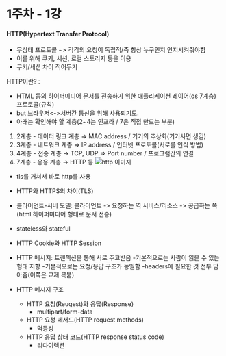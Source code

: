 # 1주차 - 1강 

#### HTTP(Hypertext Transfer Protocol)
* 무상태 프로토콜 ~> 각각의 요청이 독립적/즉 항상 누구인지 인지시켜줘야함
* 이를 위해 쿠키, 세션, 로컬 스토리지 등을 이용 
* 쿠키/세션 차이 적어두기


HTTP이란? : 
* HTML 등의 하이퍼미디어 문서를 전송하기 위한 애플리케이션 레이어(os 7계층) 프로토콜(규칙)
* but 브라우저<->서버간 통신을 위해 사용되기도.
* 아래는 확인해야 할 계층(2~4는 인프라 / 7은 직접 만드는 부분)
1. 2계층 - 데이터 링크 계층 ⇒ MAC address / 기기의 추상화(기기사면 생김)
2. 3계층 - 네트워크 계층 ⇒ IP address / 인터넷 프로토콜(서로를 인식 방법)
3. 4계층 - 전송 계층 → TCP, UDP ⇒ Port number / 프로그램간의 연결
4. 7계층 - 응용 계층 → HTTP 등
![http 이미지](https://developer.mozilla.org/en-US/docs/Web/HTTP/Overview/http-layers.png)
- tls를 거쳐서 바로 http를 사용
    
- HTTP와 HTTPS의 차이(TLS)
- 클라이언트-서버 모델:
    클라이언트 -> 요청하는 역
    서비스/리소스 -> 공급하는 쪽(html 하이퍼미디어 형태로 문서 전송)
- stateless와 stateful
- HTTP Cookie와 HTTP Session
- HTTP 메시지: 트랜젝션을 통해 서로 주고받음
    -기본적으로는 사람이 읽을 수 있는 형태 지향
    -기본적으로는 요청/응답 구조가 동일함
    -headers에 필요한 것 전부 담아줌(이쪽은 교제 복붙)

- HTTP 메시지 구조
    - HTTP 요청(Reuqest)와 응답(Response)
        - multipart/form-data
    - HTTP 요청 메서드(HTTP request methods)
        - 멱등성
    - HTTP 응답 상태 코드(HTTP response status code)
        - 리다이렉션
